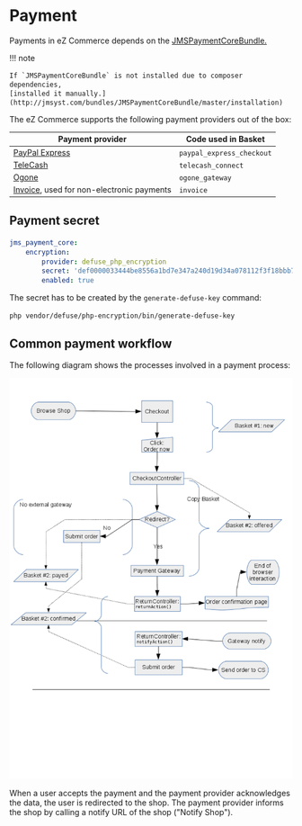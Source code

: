 # Payment

Payments in eZ Commerce depends on the [JMSPaymentCoreBundle.](http://jmsyst.com/bundles/JMSPaymentCoreBundle)

!!! note

    If `JMSPaymentCoreBundle` is not installed due to composer dependencies,
    [installed it manually.](http://jmsyst.com/bundles/JMSPaymentCoreBundle/master/installation)
    
The eZ Commerce supports the following payment providers out of the box:

|Payment provider|Code used in Basket|
|--- |--- |
|[PayPal Express](payment_configuration/paypal.md)|`paypal_express_checkout`|
|[TeleCash](payment_configuration/telecash.md)|`telecash_connect`|
|[Ogone](payment_configuration/ogone.md)|`ogone_gateway`|
|[Invoice](payment_configuration/invoice.md), used for non-electronic payments|`invoice`|

## Payment secret

``` yaml
jms_payment_core:
    encryption:
        provider: defuse_php_encryption
        secret: 'def0000033444be8556a1bd7e347a240d19d34a078112f3f18bbb74cb4caeff9f9df7e2f1c86f32826b6b262360791264a0aeb851bdb999f2b882038448966b3b1d40a79'
        enabled: true
```

The secret has to be created by the `generate-defuse-key` command:

`php vendor/defuse/php-encryption/bin/generate-defuse-key`

## Common payment workflow

The following diagram shows the processes involved in a payment process:

![](../img/payment_1.png)

When a user accepts the payment and the payment provider acknowledges the data,
the user is redirected to the shop.
The payment provider informs the shop by calling a notify URL of the shop ("Notify Shop").
